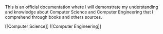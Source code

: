 This is an official documentation where I will demonstrate my understanding and knowledge about Computer Science and Computer Engineering that I comprehend through books and others sources.

[[Computer Science]]
[[Computer Engineering]]
